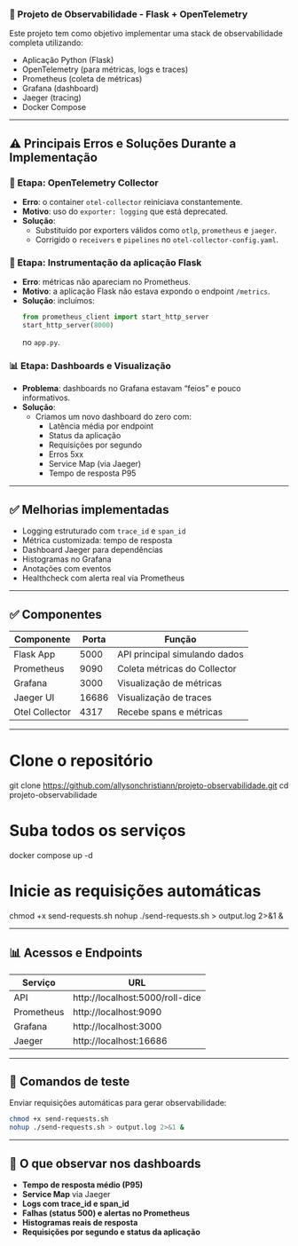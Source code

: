### 📌 Projeto de Observabilidade - Flask + OpenTelemetry

Este projeto tem como objetivo implementar uma stack de observabilidade completa utilizando:

- Aplicação Python (Flask)
- OpenTelemetry (para métricas, logs e traces)
- Prometheus (coleta de métricas)
- Grafana (dashboard)
- Jaeger (tracing)
- Docker Compose

---

## ⚠️ Principais Erros e Soluções Durante a Implementação

### 🧱 Etapa: OpenTelemetry Collector

- **Erro**: o container `otel-collector` reiniciava constantemente.
- **Motivo**: uso do `exporter: logging` que está deprecated.
- **Solução**:
  - Substituído por exporters válidos como `otlp`, `prometheus` e `jaeger`.
  - Corrigido o `receivers` e `pipelines` no `otel-collector-config.yaml`.

### 🐍 Etapa: Instrumentação da aplicação Flask

- **Erro**: métricas não apareciam no Prometheus.
- **Motivo**: a aplicação Flask não estava expondo o endpoint `/metrics`.
- **Solução**: incluímos:
  ```python
  from prometheus_client import start_http_server
  start_http_server(8000)
  ```
  no `app.py`.

### 📊 Etapa: Dashboards e Visualização

- **Problema**: dashboards no Grafana estavam “feios” e pouco informativos.
- **Solução**:
  - Criamos um novo dashboard do zero com:
    - Latência média por endpoint
    - Status da aplicação
    - Requisições por segundo
    - Erros 5xx
    - Service Map (via Jaeger)
    - Tempo de resposta P95

---

## ✅ Melhorias implementadas

- Logging estruturado com `trace_id` e `span_id`
- Métrica customizada: tempo de resposta
- Dashboard Jaeger para dependências
- Histogramas no Grafana
- Anotações com eventos
- Healthcheck com alerta real via Prometheus

---

## ✅ Componentes

| Componente        | Porta | Função                            |
|------------------|-------|-----------------------------------|
| Flask App         | 5000  | API principal simulando dados    |
| Prometheus        | 9090  | Coleta métricas do Collector     |
| Grafana           | 3000  | Visualização de métricas         |
| Jaeger UI         | 16686 | Visualização de traces           |
| Otel Collector    | 4317  | Recebe spans e métricas          |

---

# Clone o repositório
git clone https://github.com/allysonchristiann/projeto-observabilidade.git
cd projeto-observabilidade

# Suba todos os serviços
docker compose up -d

# Inicie as requisições automáticas
chmod +x send-requests.sh
nohup ./send-requests.sh > output.log 2>&1 &

---

## 📊 Acessos e Endpoints

| Serviço   | URL                                      |
|-----------|-------------------------------------------|
| API       | http://localhost:5000/roll-dice           |
| Prometheus| http://localhost:9090                     |
| Grafana   | http://localhost:3000                     |
| Jaeger    | http://localhost:16686                    |

---

## 💬 Comandos de teste

Enviar requisições automáticas para gerar observabilidade:
```bash
chmod +x send-requests.sh
nohup ./send-requests.sh > output.log 2>&1 &
```

---

## 👀 O que observar nos dashboards

- **Tempo de resposta médio (P95)**
- **Service Map** via Jaeger
- **Logs com trace_id e span_id**
- **Falhas (status 500) e alertas no Prometheus**
- **Histogramas reais de resposta**
- **Requisições por segundo e status da aplicação**

